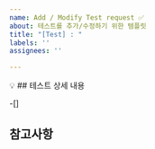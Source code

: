 ```yaml
---
name: Add / Modify Test request ✅
about: 테스트를 추가/수정하기 위한 템플릿
title: "[Test] : "
labels: ''
assignees: ''

---
```


<aside>
💡 ## 테스트 상세 내용

-[]

## 참고사항  

</aside>
